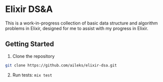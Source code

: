 # Elixir DS&A

This is a work-in-progress collection of basic data structure and algorithm problems in Elixir, designed for me to assist with my progress in Elixir.

## Getting Started

1. Clone the repository

```bash
git clone https://github.com/aileks/elixir-dsa.git
```

2. Run tests: `mix test`

